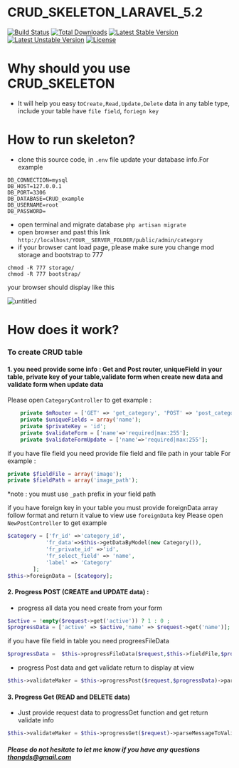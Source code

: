 # CRUD_SKELETON_LARAVEL_5.2

[![Build Status](https://travis-ci.org/laravel/framework.svg)](https://travis-ci.org/laravel/framework)
[![Total Downloads](https://poser.pugx.org/laravel/framework/d/total.svg)](https://packagist.org/packages/laravel/framework)
[![Latest Stable Version](https://poser.pugx.org/laravel/framework/v/stable.svg)](https://packagist.org/packages/laravel/framework)
[![Latest Unstable Version](https://poser.pugx.org/laravel/framework/v/unstable.svg)](https://packagist.org/packages/laravel/framework)
[![License](https://poser.pugx.org/laravel/framework/license.svg)](https://packagist.org/packages/laravel/framework)

# Why should you use CRUD_SKELETON
- It will help you easy to```Create,Read,Update,Delete``` data in any table type, include your table have ```file field```, ```foriegn key```
# How to run skeleton?

- clone this source code, in ```.env``` file update your database info.For example
```
DB_CONNECTION=mysql
DB_HOST=127.0.0.1
DB_PORT=3306
DB_DATABASE=CRUD_example
DB_USERNAME=root
DB_PASSWORD=
```
- open terminal and migrate database 
```php artisan migrate```
- open browser and past this link 
```http://localhost/YOUR__SERVER_FOLDER/public/admin/category```
- if your browser cant load page, please make sure you change mod storage and bootstrap to 777
```
chmod -R 777 storage/
chmod -R 777 bootstrap/
```
your browser should display like this 

![untitled](https://cloud.githubusercontent.com/assets/26756140/24553748/6f1e3da4-1655-11e7-9ee4-a99e1e465dea.png)

# How does it work?

### To create CRUD table 

#### 1. you need provide some info : Get and Post router, uniqueField in your table, private key of your table,validate form when create new data and validate form when update data
Please open ```CategoryController``` to get example : 

```php
    private $mRouter = ['GET' => 'get_category', 'POST' => 'post_category'];
    private $uniqueFields = array('name');
    private $privateKey = 'id';
    private $validateForm = ['name'=>'required|max:255'];
    private $validateFormUpdate = ['name'=>'required|max:255'];
```
if you have file field you need provide file field and file path in your table 
For example : 
```php
private $fieldFile = array('image');
private $fieldPath = array('image_path');
```
*note : you must use ```_path``` prefix in your field path

if you have foreign key in your table you must provide foreignData array follow format and return it value to view use ```foreignData``` key
Please open ```NewPostController``` to get example
```php
$category = ['fr_id' =>'category_id',
            'fr_data'=>$this->getDataByModel(new Category()),
            'fr_private_id' =>'id',
            'fr_select_field' => 'name',
            'label' => 'Category'
        ];
$this->foreignData = [$category];
```
#### 2. Progress POST (CREATE and UPDATE data) :
  - progress all data you need create from your form 
  ```php
  $active = !empty($request->get('active')) ? 1 : 0 ;
  $progressData = ['active' => $active,'name' => $request->get('name')];
  ```
  if you have file field in table you need progreesFileData
  ```php 
  $progressData =  $this->progressFileData($request,$this->fieldFile,$progressData);
  ```          
  - progress Post data and get validate return to display at view
  
  ```php
  $this->validateMaker = $this->progressPost($request,$progressData)->parseMessageToValidateMaker();
  ```
#### 3. Progress Get (READ and DELETE data)
 - Just provide request data to progressGet function and get return validate info 
```php 
$this->validateMaker = $this->progressGet($request)->parseMessageToValidateMaker();
```
##### Please do not hesitate to let me know if you have any questions thongds@gmail.com
